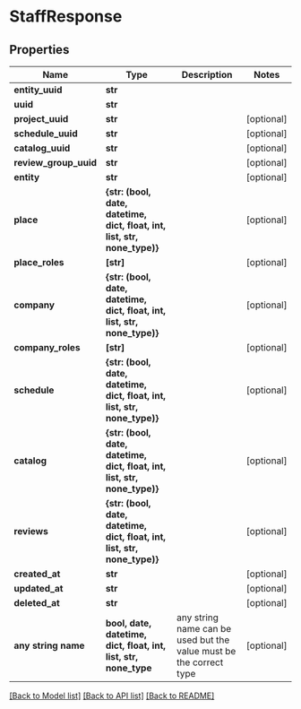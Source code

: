 # StaffResponse


## Properties
Name | Type | Description | Notes
------------ | ------------- | ------------- | -------------
**entity_uuid** | **str** |  | 
**uuid** | **str** |  | 
**project_uuid** | **str** |  | [optional] 
**schedule_uuid** | **str** |  | [optional] 
**catalog_uuid** | **str** |  | [optional] 
**review_group_uuid** | **str** |  | [optional] 
**entity** | **str** |  | [optional] 
**place** | **{str: (bool, date, datetime, dict, float, int, list, str, none_type)}** |  | [optional] 
**place_roles** | **[str]** |  | [optional] 
**company** | **{str: (bool, date, datetime, dict, float, int, list, str, none_type)}** |  | [optional] 
**company_roles** | **[str]** |  | [optional] 
**schedule** | **{str: (bool, date, datetime, dict, float, int, list, str, none_type)}** |  | [optional] 
**catalog** | **{str: (bool, date, datetime, dict, float, int, list, str, none_type)}** |  | [optional] 
**reviews** | **{str: (bool, date, datetime, dict, float, int, list, str, none_type)}** |  | [optional] 
**created_at** | **str** |  | [optional] 
**updated_at** | **str** |  | [optional] 
**deleted_at** | **str** |  | [optional] 
**any string name** | **bool, date, datetime, dict, float, int, list, str, none_type** | any string name can be used but the value must be the correct type | [optional]

[[Back to Model list]](../README.md#documentation-for-models) [[Back to API list]](../README.md#documentation-for-api-endpoints) [[Back to README]](../README.md)


